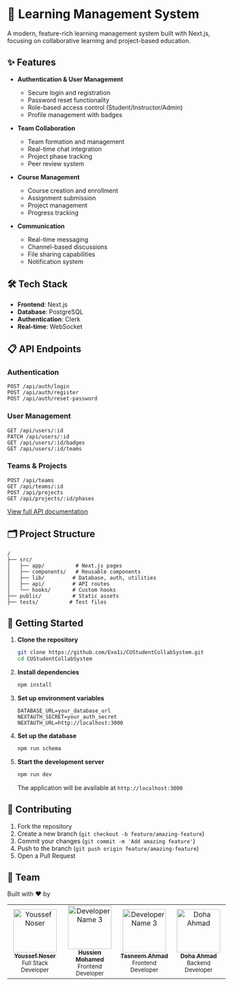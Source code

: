 # 🚀 Learning Management System

A modern, feature-rich learning management system built with Next.js, focusing on collaborative learning and
project-based education.

## ✨ Features

- **Authentication & User Management**
    - Secure login and registration
    - Password reset functionality
    - Role-based access control (Student/Instructor/Admin)
    - Profile management with badges

- **Team Collaboration**
    - Team formation and management
    - Real-time chat integration
    - Project phase tracking
    - Peer review system

- **Course Management**
    - Course creation and enrollment
    - Assignment submission
    - Project management
    - Progress tracking

- **Communication**
    - Real-time messaging
    - Channel-based discussions
    - File sharing capabilities
    - Notification system

## 🛠️ Tech Stack

- **Frontend**: Next.js
- **Database**: PostgreSQL
- **Authentication**: Clerk
- **Real-time**: WebSocket

## 📋 API Endpoints

### Authentication

```
POST /api/auth/login
POST /api/auth/register
POST /api/auth/reset-password
```

### User Management

```
GET /api/users/:id
PATCH /api/users/:id
GET /api/users/:id/badges
GET /api/users/:id/teams
```

### Teams & Projects

```
POST /api/teams
GET /api/teams/:id
POST /api/projects
GET /api/projects/:id/phases
```

[View full API documentation](./docs/api.md)

## 🗂️ Project Structure

```
/
├── src/
│   ├── app/          # Next.js pages
│   ├── components/   # Reusable components
│   ├── lib/         # Database, auth, utilities
│   ├── api/         # API routes
│   └── hooks/       # Custom hooks
├── public/          # Static assets
├── tests/          # Test files
```

## 🚀 Getting Started

1. **Clone the repository**
   ```bash
   git clone https://github.com/Exo1i/CUStudentCollabSystem.git
   cd CUStudentCollabSystem
   ```

2. **Install dependencies**
   ```bash
   npm install
   ```

3. **Set up environment variables**

    ```env
    DATABASE_URL=your_database_url
    NEXTAUTH_SECRET=your_auth_secret
    NEXTAUTH_URL=http://localhost:3000
    ```  


5. **Set up the database**
   ```bash
   npm run schema
   ```

6. **Start the development server**
   ```bash
   npm run dev
   ```

   The application will be available at `http://localhost:3000`

## 🤝 Contributing

1. Fork the repository
2. Create a new branch (`git checkout -b feature/amazing-feature`)
3. Commit your changes (`git commit -m 'Add amazing feature'`)
4. Push to the branch (`git push origin feature/amazing-feature`)
5. Open a Pull Request

## 👥 Team

Built with ❤️ by
<table>
<tr>
    <td align="center">
        <a href="https://github.com/exo1i">
            <img src="https://github.com/exo1i.png" width="100px;" alt="Youssef Noser"/><br />
            <sub><b>Youssef Noser</b></sub>
        </a><br />
        <sub>Full Stack Developer</sub>
    </td>
   <td align="center">
        <a href="https://github.com/Hussein-Mohamed1">
            <img src="https://github.com/Hussein-Mohamed1.png" width="100px;" alt="Developer Name 3"/><br />
            <sub><b>Hussien Mohamed</b></sub>
        </a><br />
        <sub>Frontend Developer</sub>
    </td>
    <td align="center">
          <a href="https://github.com/xx-Tasneem-Ahmed-xx">
              <img src="https://github.com/xx-Tasneem-Ahmed-xx.png" width="100px;" alt="Developer Name 3"/><br />
              <sub><b>Tasneem Ahmad</b></sub>
          </a><br />
          <sub>Frontend Developer</sub>
      </td>
    <td align="center">
        <a href="https://github.com/Doha-Ahmed-E">
            <img src="https://github.com/Doha-Ahmed-E.png" width="100px;" alt="Doha Ahmad"/><br />
            <sub><b>Doha Ahmad</b></sub>
        </a><br />
        <sub>Backend Developer</sub>
    </td>

</tr>
</table>
